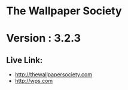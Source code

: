 # The Wallpaper Society

# Version : 3.2.3

## Live Link:

- http://thewallpapersociety.com
- http://wps.com
